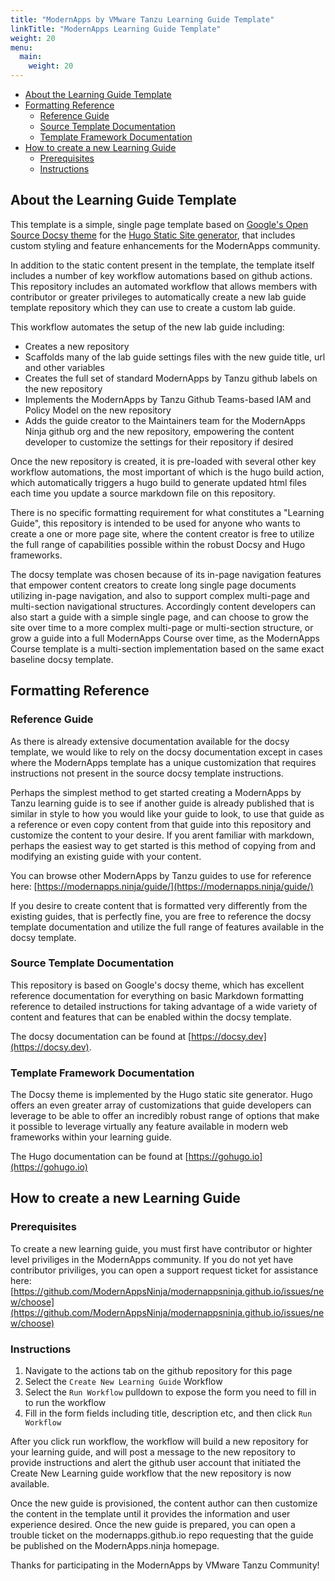 ```yaml
---
title: "ModernApps by VMware Tanzu Learning Guide Template"
linkTitle: "ModernApps Learning Guide Template"
weight: 20
menu:
  main:
    weight: 20
---
```


- [About the Learning Guide Template](#about-the-learning-guide-template)
- [Formatting Reference](#formatting-reference)
  - [Reference Guide](#reference-guide)
  - [Source Template Documentation](#source-template-documentation)
  - [Template Framework Documentation](#template-framework-documentation)
- [How to create a new Learning Guide](#how-to-create-a-new-learning-guide)
  - [Prerequisites](#prerequisites)
  - [Instructions](#instructions)

## About the Learning Guide Template

This template is a simple, single page template based on [Google's Open Source Docsy theme](https://docsy.dev) for the [Hugo Static Site generator](https://gohugo.io), that includes custom styling and feature enhancements for the ModernApps community. 

In addition to the static content present in the template, the template itself includes a number of key workflow automations based on github actions. This repository includes an automated workflow that allows members with contributor or greater privileges to automatically create a new lab guide template repository which they can use to create a custom lab guide. 

This workflow automates the setup of the new lab guide including: 
- Creates a new repository
- Scaffolds many of the lab guide settings files with the new guide title, url and other variables
- Creates the full set of standard ModernApps by Tanzu github labels on the new repository
- Implements the ModernApps by Tanzu Github Teams-based IAM and Policy Model on the new repository
- Adds the guide creator to the Maintainers team for the ModernApps Ninja github org and the new repository, empowering the content developer to customize the settings for their repository if desired

Once the new repository is created, it is pre-loaded with several other key workflow automations, the most important of which is the hugo build action, which automatically triggers a hugo build to generate updated html files each time you update a source markdown file on this repository. 

There is no specific formatting requirement for what constitutes a "Learning Guide", this repository is intended to be used for anyone who wants to create a one or more page site, where the content creator is free to utilize the full range of capabilities possible within the robust Docsy and Hugo frameworks.

The docsy template was chosen because of its in-page navigation features that empower content creators to create long single page documents utilizing in-page navigation, and also to support complex multi-page and multi-section navigational structures. Accordingly content developers can also start a guide with a simple single page, and can choose to grow the site over time to a more complex multi-page or multi-section structure, or grow a guide into a full ModernApps Course over time, as the ModernApps Course template is a multi-section implementation based on the same exact baseline docsy template. 

## Formatting Reference

### Reference Guide

As there is already extensive documentation available for the docsy template, we would like to rely on the docsy documentation except in cases where the ModernApps template has a unique customization that requires instructions not present in the source docsy template instructions. 

Perhaps the simplest method to get started creating a ModernApps by Tanzu learning guide is to see if another guide is already published that is similar in style to how you would like your guide to look, to use that guide as a reference or even copy content from that guide into this repository and customize the content to your desire. If you arent familiar with markdown, perhaps the easiest way to get started is this method of copying from and modifying an existing guide with your content. 

You can browse other ModernApps by Tanzu guides to use for reference here: [https://modernapps.ninja/guide/](https://modernapps.ninja/guide/)

If you desire to create content that is formatted very differently from the existing guides, that is perfectly fine, you are free to reference the docsy template documentation and utilize the full range of features available in the docsy template. 

### Source Template Documentation

This repository is based on Google's docsy theme, which has excellent reference documentation for everything on basic Markdown formatting reference to detailed instructions for taking advantage of a wide variety of content and features that can be enabled within the docsy template. 

The docsy documentation can be found at [https://docsy.dev](https://docsy.dev).

### Template Framework Documentation

The Docsy theme is implemented by the Hugo static site generator. Hugo offers an even greater array of customizations that guide developers can leverage to be able to offer an incredibly robust range of options that make it possible to leverage virtually any feature available in modern web frameworks within your learning guide. 

The Hugo documentation can be found at [https://gohugo.io](https://gohugo.io)

## How to create a new Learning Guide

### Prerequisites

To create a new learning guide, you must first have contributor or highter level priviliges in the ModernApps community. If you do not yet have contributor priviliges, you can open a support request ticket for assistance here: [https://github.com/ModernAppsNinja/modernappsninja.github.io/issues/new/choose](https://github.com/ModernAppsNinja/modernappsninja.github.io/issues/new/choose)

### Instructions

1. Navigate to the actions tab on the github repository for this page
2. Select the `Create New Learning Guide` Workflow
3. Select the `Run Workflow` pulldown to expose the form you need to fill in to run the workflow
4. Fill in the form fields including title, description etc, and then click `Run Workflow`

After you click run workflow, the workflow will build a new repository for your learning guide, and will post a message to the new repository to provide instructions and alert the github user account that initiated the Create New Learning guide workflow that the new repository is now available.

Once the new guide is provisioned, the content author can then customize the content in the template until it provides the information and user experience desired. Once the new guide is prepared, you can open a trouble ticket on the modernapps.github.io repo requesting that the guide be published on the ModernApps.ninja homepage. 

Thanks for participating in the ModernApps by VMware Tanzu Community!


